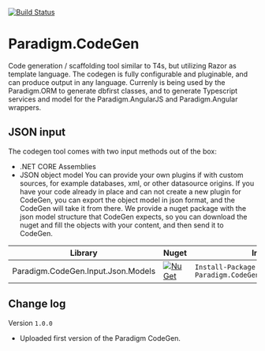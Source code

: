 [![Build Status](https://travis-ci.org/MiracleDevs/Paradigm.CodeGen.svg?branch=master)](https://travis-ci.org/MiracleDevs/Paradigm.CodeGen)

# Paradigm.CodeGen
Code generation / scaffolding tool similar to T4s, but utilizing Razor as template language. The codegen is fully configurable and pluginable, and can produce output in any language. Currenly is being used by the Paradigm.ORM to generate dbfirst classes, and to generate Typescript services and model for the Paradigm.AngularJS and Paradigm.Angular wrappers.


JSON input
---

The codegen tool comes with two input methods out of the box:
- .NET CORE Assemblies
- JSON object model
You can provide your own plugins if with custom sources, for example databases, xml, or other datasource origins.
If you have your code already in place and can not create a new plugin for CodeGen, you can export the object model in json format, and the CodeGen will take it from there. We provide a nuget package with the json model structure that CodeGen expects, so you can download the nuget and fill the objects with your content, and then send it to CodeGen.

| Library | Nuget | Install
|-|-|-|
| Paradigm.CodeGen.Input.Json.Models | [![NuGet](https://img.shields.io/nuget/v/Nuget.Core.svg)](https://www.nuget.org/packages/Paradigm.CodeGen.Input.Json.Models/) | `Install-Package Paradigm.CodeGen.Input.Json.Models` |


Change log
---

Version `1.0.0`
- Uploaded first version of the Paradigm CodeGen.
